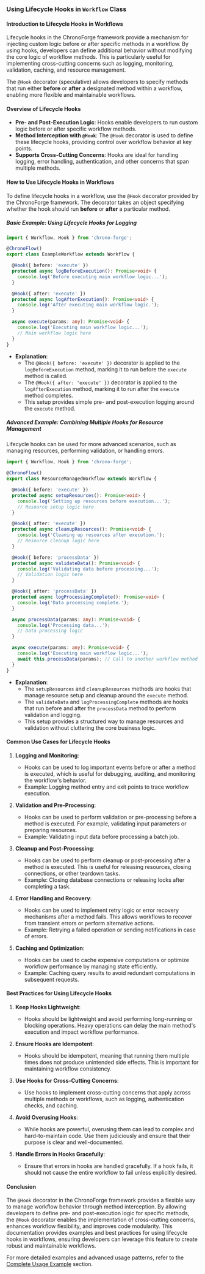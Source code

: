 ### **Using Lifecycle Hooks in `Workflow` Class**

#### **Introduction to Lifecycle Hooks in Workflows**

Lifecycle hooks in the ChronoForge framework provide a mechanism for injecting custom logic before or after specific methods in a workflow. By using hooks, developers can define additional behavior without modifying the core logic of workflow methods. This is particularly useful for implementing cross-cutting concerns such as logging, monitoring, validation, caching, and resource management.

The `@Hook` decorator (speculative) allows developers to specify methods that run either **before** or **after** a designated method within a workflow, enabling more flexible and maintainable workflows.

#### **Overview of Lifecycle Hooks**

- **Pre- and Post-Execution Logic**: Hooks enable developers to run custom logic before or after specific workflow methods.
- **Method Interception with `@Hook`**: The `@Hook` decorator is used to define these lifecycle hooks, providing control over workflow behavior at key points.
- **Supports Cross-Cutting Concerns**: Hooks are ideal for handling logging, error handling, authentication, and other concerns that span multiple methods.

#### **How to Use Lifecycle Hooks in Workflows**

To define lifecycle hooks in a workflow, use the `@Hook` decorator provided by the ChronoForge framework. The decorator takes an object specifying whether the hook should run **before** or **after** a particular method.

##### **Basic Example: Using Lifecycle Hooks for Logging**

```typescript
import { Workflow, Hook } from 'chrono-forge';

@ChronoFlow()
export class ExampleWorkflow extends Workflow {

  @Hook({ before: 'execute' })
  protected async logBeforeExecution(): Promise<void> {
    console.log('Before executing main workflow logic...');
  }

  @Hook({ after: 'execute' })
  protected async logAfterExecution(): Promise<void> {
    console.log('After executing main workflow logic.');
  }

  async execute(params: any): Promise<void> {
    console.log('Executing main workflow logic...');
    // Main workflow logic here
  }
}
```

- **Explanation**:
  - The `@Hook({ before: 'execute' })` decorator is applied to the `logBeforeExecution` method, marking it to run before the `execute` method is called.
  - The `@Hook({ after: 'execute' })` decorator is applied to the `logAfterExecution` method, marking it to run after the `execute` method completes.
  - This setup provides simple pre- and post-execution logging around the `execute` method.

##### **Advanced Example: Combining Multiple Hooks for Resource Management**

Lifecycle hooks can be used for more advanced scenarios, such as managing resources, performing validation, or handling errors.

```typescript
import { Workflow, Hook } from 'chrono-forge';

@ChronoFlow()
export class ResourceManagedWorkflow extends Workflow {

  @Hook({ before: 'execute' })
  protected async setupResources(): Promise<void> {
    console.log('Setting up resources before execution...');
    // Resource setup logic here
  }

  @Hook({ after: 'execute' })
  protected async cleanupResources(): Promise<void> {
    console.log('Cleaning up resources after execution.');
    // Resource cleanup logic here
  }

  @Hook({ before: 'processData' })
  protected async validateData(): Promise<void> {
    console.log('Validating data before processing...');
    // Validation logic here
  }

  @Hook({ after: 'processData' })
  protected async logProcessingComplete(): Promise<void> {
    console.log('Data processing complete.');
  }

  async processData(params: any): Promise<void> {
    console.log('Processing data...');
    // Data processing logic
  }

  async execute(params: any): Promise<void> {
    console.log('Executing main workflow logic...');
    await this.processData(params); // Call to another workflow method
  }
}
```

- **Explanation**:
  - The `setupResources` and `cleanupResources` methods are hooks that manage resource setup and cleanup around the `execute` method.
  - The `validateData` and `logProcessingComplete` methods are hooks that run before and after the `processData` method to perform validation and logging.
  - This setup provides a structured way to manage resources and validation without cluttering the core business logic.

#### **Common Use Cases for Lifecycle Hooks**

1. **Logging and Monitoring**:
   - Hooks can be used to log important events before or after a method is executed, which is useful for debugging, auditing, and monitoring the workflow's behavior.
   - Example: Logging method entry and exit points to trace workflow execution.

2. **Validation and Pre-Processing**:
   - Hooks can be used to perform validation or pre-processing before a method is executed. For example, validating input parameters or preparing resources.
   - Example: Validating input data before processing a batch job.

3. **Cleanup and Post-Processing**:
   - Hooks can be used to perform cleanup or post-processing after a method is executed. This is useful for releasing resources, closing connections, or other teardown tasks.
   - Example: Closing database connections or releasing locks after completing a task.

4. **Error Handling and Recovery**:
   - Hooks can be used to implement retry logic or error recovery mechanisms after a method fails. This allows workflows to recover from transient errors or perform alternative actions.
   - Example: Retrying a failed operation or sending notifications in case of errors.

5. **Caching and Optimization**:
   - Hooks can be used to cache expensive computations or optimize workflow performance by managing state efficiently.
   - Example: Caching query results to avoid redundant computations in subsequent requests.

#### **Best Practices for Using Lifecycle Hooks**

1. **Keep Hooks Lightweight**:
   - Hooks should be lightweight and avoid performing long-running or blocking operations. Heavy operations can delay the main method's execution and impact workflow performance.

2. **Ensure Hooks are Idempotent**:
   - Hooks should be idempotent, meaning that running them multiple times does not produce unintended side effects. This is important for maintaining workflow consistency.

3. **Use Hooks for Cross-Cutting Concerns**:
   - Use hooks to implement cross-cutting concerns that apply across multiple methods or workflows, such as logging, authentication checks, and caching.

4. **Avoid Overusing Hooks**:
   - While hooks are powerful, overusing them can lead to complex and hard-to-maintain code. Use them judiciously and ensure that their purpose is clear and well-documented.

5. **Handle Errors in Hooks Gracefully**:
   - Ensure that errors in hooks are handled gracefully. If a hook fails, it should not cause the entire workflow to fail unless explicitly desired.

#### **Conclusion**

The `@Hook` decorator in the ChronoForge framework provides a flexible way to manage workflow behavior through method interception. By allowing developers to define pre- and post-execution logic for specific methods, the `@Hook` decorator enables the implementation of cross-cutting concerns, enhances workflow flexibility, and improves code modularity. This documentation provides examples and best practices for using lifecycle hooks in workflows, ensuring developers can leverage this feature to create robust and maintainable workflows.

For more detailed examples and advanced usage patterns, refer to the [Complete Usage Example](./complete_example.md) section.